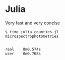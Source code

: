 # Julia

Very fast and very concise

```
$ time julia counties.jl
microspectrophotometries


real	0m0.574s
user	0m0.768s
```
